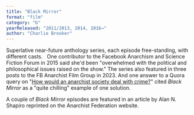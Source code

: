 ```yaml
---
title: "Black Mirror"
format: "film"
category: "b"
yearReleased: "2011/2013, 2014, 2016→"
author: "Charlie Brooker"
---
```

Superlative near-future anthology series, each episode  free-standing, with different casts.
 
One contributor to the Facebook Anarchism and Science  Fiction Forum in 2015 said she'd been "overwhelmed with the political and  philosophical issues raised on the show." The series also featured in three posts to the FB Anarchist Film Group in 2023. And one answer to a Quora query on "<a href="https://www.quora.com/How-would-an-anarchist-society-deal-with-crime?share=1">How  would an anarchist society deal with crime?</a>" cited <em>Black Mirror</em> as a  "quite chilling" example of one solution.

A couple of _Black Mirror_ episodes are featured in an article by Alan N. Shapiro reprinted on the Anarchist Federation website.

